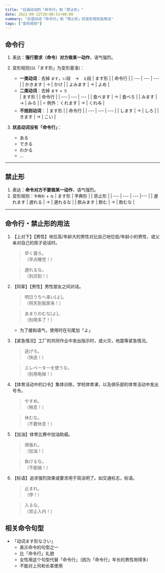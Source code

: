 ```yaml
---
title: "日语动词的「命令行」和「禁止形」"
date: 2022-09-12T20:00:51+08:00
summary: "日语动词「命令行」和「禁止形」的变形规则及用法"
tags: ["变形规则"]
---
```


## 命令行
1. 表达：**强行要求（命令）对方做某一动作**，语气强烈。
2. 变形规则(以「ます形」为变形基准)：
    - **一类动词**：去掉 `ます`，`い`段　→　`え`段
    | ます形 |  | 命令行 |
    | --- | --- | --- |
    | かきます | → | かけ |
    | よみます | → | よめ |
    - **二类动词**：去掉 `ます` + `ろ`  
    | ます形 |  | 命令行 |
    | --- | --- | --- |
    | 食べます | → | 食べろ |
    | みます | → | みろ |
    | ⭐️ 例外：くれます | → | くれ~~ろ~~ |
    - **不规则动词**：
    | ます形 |  | 命令行 |
    | --- | --- | --- |
    | します | → | しろ |
    | きます | → | こい |

3. **状态动词没有「命令行」**：
    - ある
    - できる
    - わかる
    - ...

---
## 禁止形
1. 表达：**命令对方不要做某一动作**，语气强烈。
2. 变形规则：`字典形` + `な`
    | ます形 | 字典形 |  | 禁止形 |
    | --- | --- | --- |--- |
    | 遅れます | 遅れる | → | 遅れるな |
    | 飲みます | 飲む | → | 飲むな |

---
## 命令行・禁止形的用法
1. 【上对下】【男性】地位高/年龄大的男性对比自己地位低/年龄小的男性，或父亲对自己的孩子说话时。
    > 早く寝ろ。  
    （早点睡觉！）

    > 遅れるな。  
     （别迟到！）
2. 【同辈】【男性】男性朋友之间对话。
    > 明日うちへ来い[よ]。  
     （明天到我家来！）

    > あまりのむな[よ]。  
     （别喝多了！）

    - 为了缓和语气，使用时在句尾加「よ」
3. 【紧急情况】工厂的共同作业中发出指示时，或火灾，地震等紧急情况。
    > 逃げろ。  
     （快逃！）

    > エレベーターを使うな。  
     （别用电梯！）
4. 【体育活动中的口令】集体训练，学校体育课，以及俱乐部的体育活动中发出号令。
    > やすめ。  
     （稍息！）

    > 休むな。  
     （不要休息！）
5. 【加油】体育比赛中加油助威。
    > 頑張れ。  
     （加油！）

    > 負けるな。  
     （不能输！）
6. 【标语】追求强烈效果或要求用于简洁明了。如交通标志，标语。
    > 止まれ。  
     （停！）

    > 入るな。  
     （禁止入内！）

## 相关命令句型
- 「动词ます形なさい」
    - 表示命令的句型之一
    - 比「命令行」礼貌
    - 女性用这个句型代替「命令行」（因为「命令行」年长的男性用得多）
    - 不能对上司和长辈使用